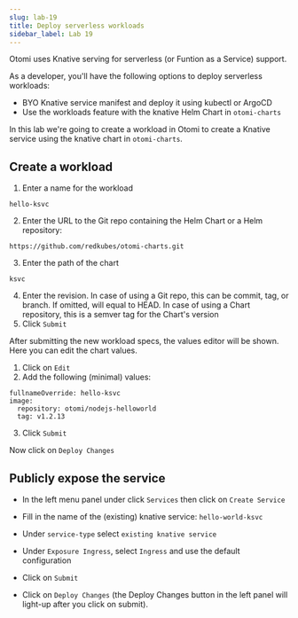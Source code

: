 ```yaml
---
slug: lab-19
title: Deploy serverless workloads
sidebar_label: Lab 19
---
```


Otomi uses Knative serving for serverless (or Funtion as a Service) support.

As a developer, you'll have the following options to deploy serverless workloads:

- BYO Knative service manifest and deploy it using kubectl or ArgoCD
- Use the workloads feature with the knative Helm Chart in `otomi-charts`

In this lab we're going to create a workload in Otomi to create a Knative service using the knative chart in `otomi-charts`.

## Create a workload

1. Enter a name for the workload

```
hello-ksvc
```

2. Enter the URL to the Git repo containing the Helm Chart or a Helm repository:

```
https://github.com/redkubes/otomi-charts.git
```

3. Enter the path of the chart

```
ksvc
```

4. Enter the revision. In case of using a Git repo, this can be commit, tag, or branch. If omitted, will equal to HEAD. In case of using a Chart repository, this is a semver tag for the Chart's version
5. Click `Submit`

After submitting the new workload specs, the values editor will be shown. Here you can edit the chart values.

1. Click on `Edit`
2. Add the following (minimal) values:

```
fullnameOverride: hello-ksvc
image:
  repository: otomi/nodejs-helloworld
  tag: v1.2.13
```

3. Click `Submit`

Now click on `Deploy Changes`


## Publicly expose the service

- In the left menu panel under click `Services` then click on `Create Service`

- Fill in the name of the (existing) knative service: `hello-world-ksvc`

- Under `service-type` select `existing knative service`

- Under `Exposure Ingress`, select `Ingress` and use the default configuration

- Click on `Submit`
  
- Click on `Deploy Changes` (the Deploy Changes button in the left panel will light-up after you click on submit).




